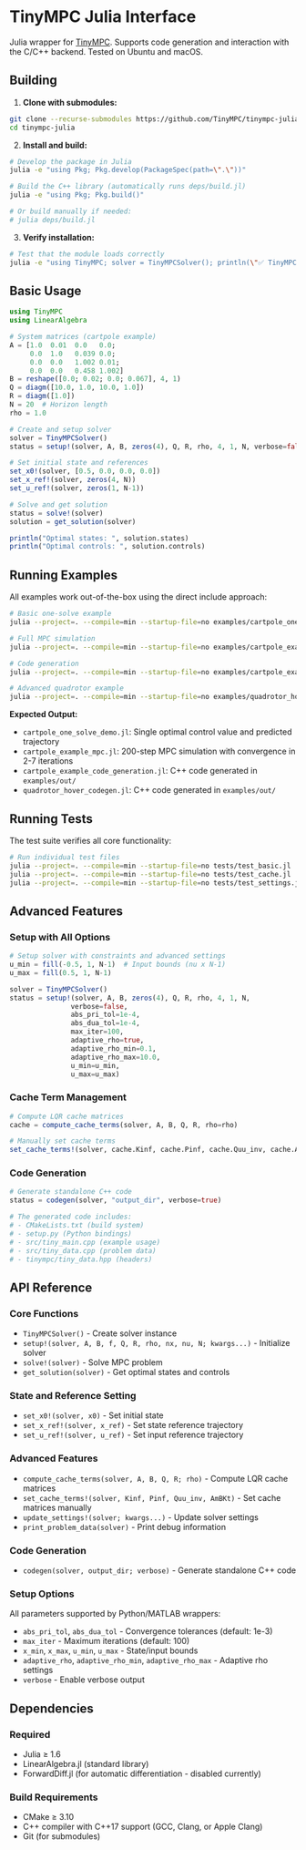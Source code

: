 # TinyMPC Julia Interface

Julia wrapper for [TinyMPC](https://tinympc.org/). Supports code generation and interaction with the C/C++ backend. Tested on Ubuntu and macOS.

## Building

1. **Clone with submodules:**
```bash
git clone --recurse-submodules https://github.com/TinyMPC/tinympc-julia.git
cd tinympc-julia
```

2. **Install and build:**
```bash
# Develop the package in Julia
julia -e "using Pkg; Pkg.develop(PackageSpec(path=\".\"))"

# Build the C++ library (automatically runs deps/build.jl)
julia -e "using Pkg; Pkg.build()"

# Or build manually if needed:
# julia deps/build.jl
```

3. **Verify installation:**
```bash
# Test that the module loads correctly
julia -e "using TinyMPC; solver = TinyMPCSolver(); println(\"✅ TinyMPC.jl ready to use!\")"
```

## Basic Usage

```julia
using TinyMPC
using LinearAlgebra

# System matrices (cartpole example)
A = [1.0  0.01  0.0   0.0;
     0.0  1.0   0.039 0.0;
     0.0  0.0   1.002 0.01;
     0.0  0.0   0.458 1.002]
B = reshape([0.0; 0.02; 0.0; 0.067], 4, 1)
Q = diagm([10.0, 1.0, 10.0, 1.0])
R = diagm([1.0])
N = 20  # Horizon length
rho = 1.0

# Create and setup solver
solver = TinyMPCSolver()
status = setup!(solver, A, B, zeros(4), Q, R, rho, 4, 1, N, verbose=false)

# Set initial state and references
set_x0!(solver, [0.5, 0.0, 0.0, 0.0])
set_x_ref!(solver, zeros(4, N))
set_u_ref!(solver, zeros(1, N-1))

# Solve and get solution
status = solve!(solver)
solution = get_solution(solver)

println("Optimal states: ", solution.states)
println("Optimal controls: ", solution.controls)
```

## Running Examples

All examples work out-of-the-box using the direct include approach:

```bash
# Basic one-solve example
julia --project=. --compile=min --startup-file=no examples/cartpole_one_solve_demo.jl

# Full MPC simulation
julia --project=. --compile=min --startup-file=no examples/cartpole_example_mpc.jl

# Code generation
julia --project=. --compile=min --startup-file=no examples/cartpole_example_code_generation.jl

# Advanced quadrotor example
julia --project=. --compile=min --startup-file=no examples/quadrotor_hover_codegen.jl
```

**Expected Output:**
- `cartpole_one_solve_demo.jl`: Single optimal control value and predicted trajectory
- `cartpole_example_mpc.jl`: 200-step MPC simulation with convergence in 2-7 iterations
- `cartpole_example_code_generation.jl`: C++ code generated in `examples/out/`
- `quadrotor_hover_codegen.jl`: C++ code generated in `examples/out/`

## Running Tests

The test suite verifies all core functionality:

```bash
# Run individual test files
julia --project=. --compile=min --startup-file=no tests/test_basic.jl
julia --project=. --compile=min --startup-file=no tests/test_cache.jl
julia --project=. --compile=min --startup-file=no tests/test_settings.jl
```

## Advanced Features

### Setup with All Options

```julia
# Setup solver with constraints and advanced settings
u_min = fill(-0.5, 1, N-1)  # Input bounds (nu x N-1)
u_max = fill(0.5, 1, N-1)   

solver = TinyMPCSolver()
status = setup!(solver, A, B, zeros(4), Q, R, rho, 4, 1, N,
               verbose=false,
               abs_pri_tol=1e-4,
               abs_dua_tol=1e-4, 
               max_iter=100,
               adaptive_rho=true,
               adaptive_rho_min=0.1,
               adaptive_rho_max=10.0,
               u_min=u_min,
               u_max=u_max)
```

### Cache Term Management

```julia
# Compute LQR cache matrices
cache = compute_cache_terms(solver, A, B, Q, R, rho=rho)

# Manually set cache terms  
set_cache_terms!(solver, cache.Kinf, cache.Pinf, cache.Quu_inv, cache.AmBKt)
```

### Code Generation

```julia
# Generate standalone C++ code
status = codegen(solver, "output_dir", verbose=true)

# The generated code includes:
# - CMakeLists.txt (build system)
# - setup.py (Python bindings)
# - src/tiny_main.cpp (example usage)
# - src/tiny_data.cpp (problem data)
# - tinympc/tiny_data.hpp (headers)
```

## API Reference

### Core Functions
- `TinyMPCSolver()` - Create solver instance
- `setup!(solver, A, B, f, Q, R, rho, nx, nu, N; kwargs...)` - Initialize solver
- `solve!(solver)` - Solve MPC problem
- `get_solution(solver)` - Get optimal states and controls

### State and Reference Setting
- `set_x0!(solver, x0)` - Set initial state
- `set_x_ref!(solver, x_ref)` - Set state reference trajectory  
- `set_u_ref!(solver, u_ref)` - Set input reference trajectory

### Advanced Features
- `compute_cache_terms(solver, A, B, Q, R; rho)` - Compute LQR cache matrices
- `set_cache_terms!(solver, Kinf, Pinf, Quu_inv, AmBKt)` - Set cache matrices manually
- `update_settings!(solver; kwargs...)` - Update solver settings
- `print_problem_data(solver)` - Print debug information

### Code Generation
- `codegen(solver, output_dir; verbose)` - Generate standalone C++ code

### Setup Options
All parameters supported by Python/MATLAB wrappers:
- `abs_pri_tol`, `abs_dua_tol` - Convergence tolerances (default: 1e-3)
- `max_iter` - Maximum iterations (default: 100)
- `x_min`, `x_max`, `u_min`, `u_max` - State/input bounds 
- `adaptive_rho`, `adaptive_rho_min`, `adaptive_rho_max` - Adaptive rho settings
- `verbose` - Enable verbose output

## Dependencies

### Required
- Julia ≥ 1.6
- LinearAlgebra.jl (standard library)
- ForwardDiff.jl (for automatic differentiation - disabled currently)

### Build Requirements
- CMake ≥ 3.10
- C++ compiler with C++17 support (GCC, Clang, or Apple Clang)
- Git (for submodules)
